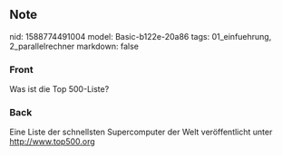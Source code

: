 ## Note
nid: 1588774491004
model: Basic-b122e-20a86
tags: 01_einfuehrung, 2_parallelrechner
markdown: false

### Front
Was ist die Top 500-Liste?

### Back
Eine Liste der schnellsten Supercomputer der Welt veröffentlicht unter http://www.top500.org
